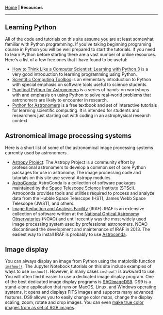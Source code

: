 [Home](index.md) **| Resources**

------

## Learning Python
All of the code and tutorials on this site assume you are at least somewhat familiar with Python programming. If you've taking beginning programing course in Python you will be well prepared to start the tutorials. If you need to learn Python before starting there are a vast number of online resources. Here's a list of a few free ones that I have found to be useful:

- [How to Think Like a Computer Scientist: Learning with Python 3](http://openbookproject.net/thinkcs/python/english3e/) is a very good introduction to learning programming using Python. 
- [Scientific Computing Toolbox](https://faculty1.coloradocollege.edu/~sburns/toolbox/index.html) is an elementary introduction to Python with special emphasis on software tools useful to science students.
- [Practical Python for Astronomers](https://python4astronomers.github.io/index.html) is a series of hands-on workshops with and emphasis on using Python to solve real-world problems that astronomers are likely to encounter in research.
- [Python for Astronomers](https://prappleizer.github.io) is a free textbook and set of interactive tutorials for learning scientific computing. It is intended for students and researchers just starting out with coding in an astrophysical research context.  

## Astronomical image processing systems
Here is a short list of some of the astronomical image processing systems currently used by astronomers. 

- [Astropy Project](https://www.astropy.org): The Astropy Project is a community effort by professional astronomers to develop a common set of core Python packages for use in astronomy. The image processing code and tutorials on this site use several Astropy modules.</dd>
- [AstroConda](https://astroconda.readthedocs.io/en/latest/): AstroConda is a collection of software packages maintained by the [Space Telescope Science Institute](https://www.stsci.edu) (STScI). Astroconda provides tools and utilities required to process and analyze data from the Hubble Space Telescope (HST), James Webb Space Telescope (JWST), and others.
- [Image Reduction and Analysis Facility](http://ast.noao.edu/data/software) (IRAF): IRAF is an extensive collection of software written at the [National Optical Astronomy Observatories](http://ast.noao.edu) (NOAO) and until recently was the most widely used image processing system used by professional astronomers. NOAO discontinued the development and maintenance of IRAF in 2013. The easiest way to install IRAF is probably to use [Astroconda](https://astroconda.readthedocs.io/en/latest/installation.html#iraf-install).


## Image display
You can always display an image from Python using the matplotlib function [`imshow()`](https://matplotlib.org/stable/api/_as_gen/matplotlib.pyplot.imshow.html). The Jupyter Notebook tutorials on this site include examples of ways to use `imshow()`. However, in many cases `imshow()` is awkward to use. You will often find it easier to use a dedicated image display program. One of the best dedicated image display programs is [SAOImageDS9](https://sites.google.com/cfa.harvard.edu/saoimageds9/home). DS9 is a stand-alone application that runs on MacOS, Linux, and Windows operating systems. It opens and displays FITS images and supports many advanced features. DS9 allows you to easily change color maps, change the display scaling, zoom, rotate and crop images. You can even [make true color images from as set of RGB images](https://ds9.si.edu/doc/user/rgb/index.html).

